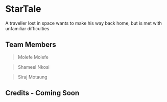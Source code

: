 # StarTale
A traveller lost in space wants to make his way back home, but is met with unfamiliar difficulties
## Team Members

> Molefe Molefe

> Shameel Nkosi

> Siraj Motaung



## Credits - Coming Soon

